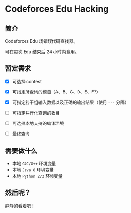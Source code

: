 # Codeforces Edu Hacking
## **简介**

Codeforces Edu 场错误代码查找器。

可在每次 Edu 结束后 24 小时内食用。



## **暂定需求**

- [x] 可选择 contest
- [x] 可指定所查询的题目（A、B、C、D、E、F?）
- [x] 可指定若干组输入数据以及正确的输出结果（使用 `---` 分隔）
- [ ] 可指定并行化查询的数目
- [ ] 可选择本地支持的编译环境
- [ ] 最终查询



## **需要做什么**

- 本地 `GCC/G++` 环境变量
- 本地 `Java 8` 环境变量
- 本地 `Python 2/3` 环境变量



## **然后呢？**

静静的看着吧！
